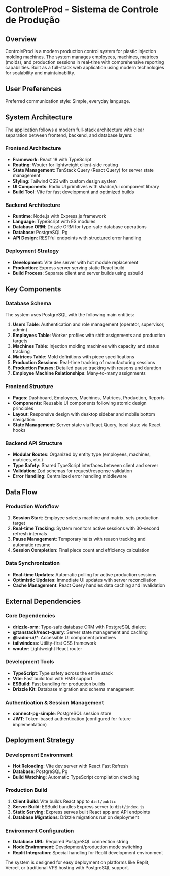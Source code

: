 # ControleProd - Sistema de Controle de Produção

## Overview

ControleProd is a modern production control system for plastic injection molding machines. The system manages employees, machines, matrices (molds), and production sessions in real-time with comprehensive reporting capabilities. Built as a full-stack web application using modern technologies for scalability and maintainability.

## User Preferences

Preferred communication style: Simple, everyday language.

## System Architecture

The application follows a modern full-stack architecture with clear separation between frontend, backend, and database layers:

### Frontend Architecture
- **Framework**: React 18 with TypeScript
- **Routing**: Wouter for lightweight client-side routing
- **State Management**: TanStack Query (React Query) for server state management
- **Styling**: Tailwind CSS with custom design system
- **UI Components**: Radix UI primitives with shadcn/ui component library
- **Build Tool**: Vite for fast development and optimized builds

### Backend Architecture
- **Runtime**: Node.js with Express.js framework
- **Language**: TypeScript with ES modules
- **Database ORM**: Drizzle ORM for type-safe database operations
- **Database**: PostgreSQL Pg
- **API Design**: RESTful endpoints with structured error handling

### Deployment Strategy
- **Development**: Vite dev server with hot module replacement
- **Production**: Express server serving static React build
- **Build Process**: Separate client and server builds using esbuild

## Key Components

### Database Schema
The system uses PostgreSQL with the following main entities:

1. **Users Table**: Authentication and role management (operator, supervisor, admin)
2. **Employees Table**: Worker profiles with shift assignments and production targets
3. **Machines Table**: Injection molding machines with capacity and status tracking
4. **Matrices Table**: Mold definitions with piece specifications
5. **Production Sessions**: Real-time tracking of manufacturing sessions
6. **Production Pauses**: Detailed pause tracking with reasons and duration
7. **Employee Machine Relationships**: Many-to-many assignments

### Frontend Structure
- **Pages**: Dashboard, Employees, Machines, Matrices, Production, Reports
- **Components**: Reusable UI components following atomic design principles
- **Layout**: Responsive design with desktop sidebar and mobile bottom navigation
- **State Management**: Server state via React Query, local state via React hooks

### Backend API Structure
- **Modular Routes**: Organized by entity type (employees, machines, matrices, etc.)
- **Type Safety**: Shared TypeScript interfaces between client and server
- **Validation**: Zod schemas for request/response validation
- **Error Handling**: Centralized error handling middleware

## Data Flow

### Production Workflow
1. **Session Start**: Employee selects machine and matrix, sets production target
2. **Real-time Tracking**: System monitors active sessions with 30-second refresh intervals
3. **Pause Management**: Temporary halts with reason tracking and automatic resume
4. **Session Completion**: Final piece count and efficiency calculation

### Data Synchronization
- **Real-time Updates**: Automatic polling for active production sessions
- **Optimistic Updates**: Immediate UI updates with server reconciliation
- **Cache Management**: React Query handles data caching and invalidation

## External Dependencies

### Core Dependencies
- **drizzle-orm**: Type-safe database ORM with PostgreSQL dialect
- **@tanstack/react-query**: Server state management and caching
- **@radix-ui/***: Accessible UI component primitives
- **tailwindcss**: Utility-first CSS framework
- **wouter**: Lightweight React router

### Development Tools
- **TypeScript**: Type safety across the entire stack
- **Vite**: Fast build tool with HMR support
- **ESBuild**: Fast bundling for production builds
- **Drizzle Kit**: Database migration and schema management

### Authentication & Session Management
- **connect-pg-simple**: PostgreSQL session store
- **JWT**: Token-based authentication (configured for future implementation)

## Deployment Strategy

### Development Environment
- **Hot Reloading**: Vite dev server with React Fast Refresh
- **Database**: PostgreSQL Pg
- **Build Watching**: Automatic TypeScript compilation checking

### Production Build
1. **Client Build**: Vite builds React app to `dist/public`
2. **Server Build**: ESBuild bundles Express server to `dist/index.js`
3. **Static Serving**: Express serves built React app and API endpoints
4. **Database Migrations**: Drizzle migrations run on deployment

### Environment Configuration
- **Database URL**: Required PostgreSQL connection string
- **Node Environment**: Development/production mode switching
- **Replit Integration**: Special handling for Replit development environment

The system is designed for easy deployment on platforms like Replit, Vercel, or traditional VPS hosting with PostgreSQL support.